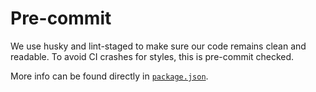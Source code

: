 # Pre-commit

We use husky and lint-staged to make sure our code remains clean and readable. To avoid CI crashes for styles, this is pre-commit checked.

More info can be found directly in [`package.json`](../src/package.json).
